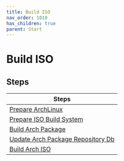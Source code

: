 ```yaml
---
title: Build ISO
nav_order: 1010
has_children: true
parent: Start
---
```



# Build ISO


## Steps

| Steps |
| --- |
| [Prepare ArchLinux](https://samwhelp.github.io/ezarcher-adjustment/read/start/build-iso/prepare-archlinux.html) |
| [Prepare ISO Build System](https://samwhelp.github.io/ezarcher-adjustment/read/start/build-iso/prepare-iso-build-system.html) |
| [Build Arch Package](https://samwhelp.github.io/ezarcher-adjustment/read/start/build-iso/build-package.html) |
| [Update Arch Package Repository Db](https://samwhelp.github.io/ezarcher-adjustment/read/start/build-iso/update-package-repository-db.html) |
| [Build Arch ISO](https://samwhelp.github.io/ezarcher-adjustment/read/start/build-iso/build-iso.html) |
